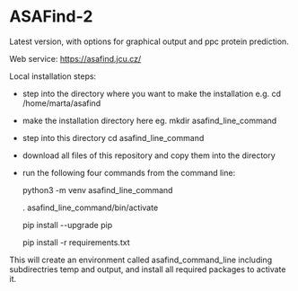 # ASAFind-2
Latest version, with options for graphical output and ppc protein prediction.

Web service: https://asafind.jcu.cz/

Local installation steps:

* step into the directory where you want to make the installation e.g.
cd /home/marta/asafind

* make the installation directory here eg.
mkdir asafind_line_command

* step into this directory
cd asafind_line_command

* download all files of this repository and copy them into the directory

* run the following four commands from the command line:

  python3 -m venv asafind_line_command

  . asafind_line_command/bin/activate

  pip install --upgrade pip

  pip install -r requirements.txt

This will create an environment called asafind_command_line including subdirectries temp and output, and install all required packages to activate it.
